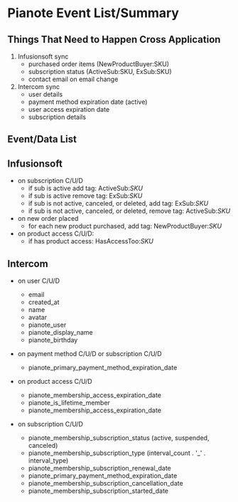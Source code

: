 # Pianote Event List/Summary

## Things That Need to Happen Cross Application

1. Infusionsoft sync
    - purchased order items (NewProductBuyer:SKU)
    - subscription status (ActiveSub:SKU, ExSub:SKU)
    - contact email on email change
2. Intercom sync
    - user details
    - payment method expiration date (active)
    - user access expiration date
    - subscription details
    
## Event/Data List

## Infusionsoft

- on subscription C/U/D
    - if sub is active add tag: ActiveSub:_SKU_
    - if sub is active remove tag: ExSub:_SKU_
    - if sub is not active, canceled, or deleted, add tag: ExSub:_SKU_ 
    - if sub is not active, canceled, or deleted, remove tag: ActiveSub:_SKU_ 
- on new order placed
    - for each new product purchased, add tag: NewProductBuyer:_SKU_
- on product access C/U/D:
    - if has product access: HasAccessToo:_SKU_
    
## Intercom

- on user C/U/D
    - email
    - created_at
    - name
    - avatar
    - pianote_user
    - pianote_display_name
    - pianote_birthday
    
- on payment method C/U/D or subscription C/U/D
    - pianote_primary_payment_method_expiration_date
    
- on product access C/U/D
    - pianote_membership_access_expiration_date
    - pianote_is_lifetime_member
    - pianote_membership_access_expiration_date
    
- on subscription C/U/D
    - pianote_membership_subscription_status (active, suspended, canceled)
    - pianote_membership_subscription_type (interval_count . '_' . interval_type)
    - pianote_membership_subscription_renewal_date
    - pianote_primary_payment_method_expiration_date
    - pianote_membership_subscription_cancellation_date
    - pianote_membership_subscription_started_date